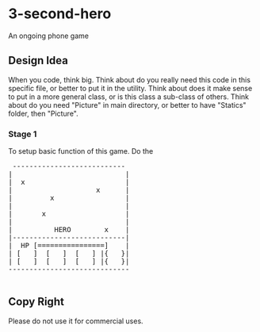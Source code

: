# 3-second-hero
An ongoing phone game

## Design Idea
When you code, think big. 
Think about do you really need this code in this specific file, or better to put it in the utility.
Think about does it make sense to put in a more general class, or is this class a sub-class of others.
Think about do you need "Picture" in main directory, or better to have "Statics" folder, then "Picture".

### Stage 1
To setup basic function of this game. Do the 

<pre>
 ---------------------------  
|                           |  
|  x                        |  
|                    x      |  
|         x                 |  
|                           |  
|       x                   |  
|                           |  
|          HERO        x    |  
|---------------------------|  
|  HP [================]    |  
| [   ]  [   ]  [   ] |{   }|  
| [   ]  [   ]  [   ] |{   }|  
-----------------------------  

</pre>

## Copy Right
Please do not use it for commercial uses.  
